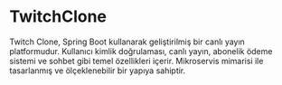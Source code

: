 # TwitchClone
Twitch Clone, Spring Boot kullanarak geliştirilmiş bir canlı yayın platformudur. Kullanıcı kimlik doğrulaması, canlı yayın, abonelik ödeme sistemi ve sohbet gibi temel özellikleri içerir. Mikroservis mimarisi ile tasarlanmış ve ölçeklenebilir bir yapıya sahiptir.

